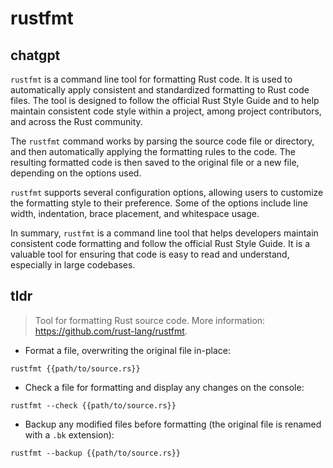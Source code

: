 # rustfmt 
## chatgpt 
`rustfmt` is a command line tool for formatting Rust code. It is used to automatically apply consistent and standardized formatting to Rust code files. The tool is designed to follow the official Rust Style Guide and to help maintain consistent code style within a project, among project contributors, and across the Rust community.

The `rustfmt` command works by parsing the source code file or directory, and then automatically applying the formatting rules to the code. The resulting formatted code is then saved to the original file or a new file, depending on the options used.

`rustfmt` supports several configuration options, allowing users to customize the formatting style to their preference. Some of the options include line width, indentation, brace placement, and whitespace usage.

In summary, `rustfmt` is a command line tool that helps developers maintain consistent code formatting and follow the official Rust Style Guide. It is a valuable tool for ensuring that code is easy to read and understand, especially in large codebases. 

## tldr 
 
> Tool for formatting Rust source code.
> More information: <https://github.com/rust-lang/rustfmt>.

- Format a file, overwriting the original file in-place:

`rustfmt {{path/to/source.rs}}`

- Check a file for formatting and display any changes on the console:

`rustfmt --check {{path/to/source.rs}}`

- Backup any modified files before formatting (the original file is renamed with a `.bk` extension):

`rustfmt --backup {{path/to/source.rs}}`
